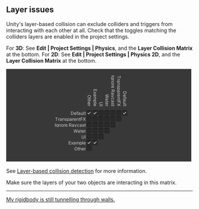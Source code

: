 ## Layer issues

Unity's layer-based collision can exclude colliders and triggers from interacting with each other at all.
Check that the toggles matching the colliders layers are enabled in the project settings.

For **3D**:
See **Edit | Project Settings | Physics**, and the **Layer Collision Matrix** at the bottom.
For **2D**:
See **Edit | Project Settings | Physics 2D**, and the **Layer Collision Matrix** at the bottom.

![Layer Collision Matrix](../Physics%20Messages/collision-layer-matrix.png)

See [Layer-based collision detection](https://docs.unity3d.com/Manual/LayerBasedCollision.html) for more information.

Make sure the layers of your two objects are interacting in this matrix.

---

[My rigidbody is still tunnelling through walls.](Colliders.md)
